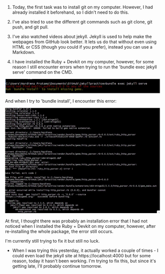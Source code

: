 1. Today, the first task was to install git on my computer. However, I had already installed it beforehand, so I didn't need to do this.

2. I've also tried to use the different git commands such as git clone, git push, and git pull.

3. I've also watched videos about jekyll. Jekyll is used to help make the webpages from GitHub look better. It lets us do that without even using HTML or CSS (though you could if you prefer), instead you can use a Markdown.

4. I have installed the Ruby + Devkit on my computer, however, for some reason I still encounter errors when trying to run the 'bundle exec jekyll serve' command on the CMD.

![img](https://raw.githubusercontent.com/nardienapratama/extra182/master/_posts/img/jekyll%20error.JPG)

And when I try to 'bundle install', I encounter this error:

![img](https://raw.githubusercontent.com/nardienapratama/extra182/master/_posts/img/jekyll%20error2.JPG)

At first, I thought there was probably an installation error that I had not noticed when I installed the Ruby + Devkit on my computer, however, after re-installing the whole package, the error still occurs.

I'm currently still trying to fix it but still no luck. 

* When I was trying this yesterday, it actually worked a couple of times - I could even load the jekyll site at https://localhost:4000 but for some reason, today it hasn't been working. I'm trying to fix this, but since it's getting late, I'll probably continue tomorrow.
